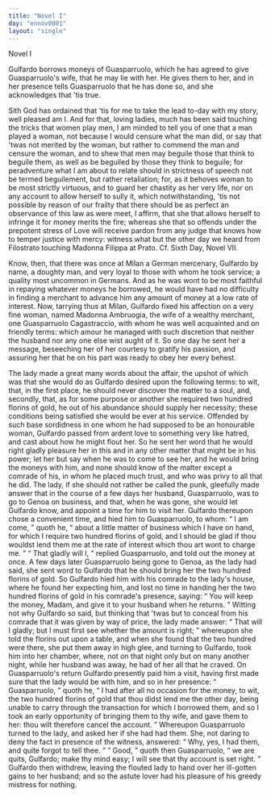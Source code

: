```yaml
---
title: "Novel I"
day: "ennov0801"
layout: "single"
---
```

<html>
 <head>
 </head>
 <body>
  <div id="nov0801" type="novella" who="neifile">
   <head>
    Novel I
   </head>
   <argument>
    <p>
     <milestone id="p08010001"/>
     <!--(i)-->
     Gulfardo borrows moneys of Guasparruolo, which he has
	agreed to give Guasparruolo's wife, that he may lie
	with her. He gives them to her, and in her presence
	tells Guasparruolo that he has done so, and she
	acknowledges that 'tis true.
     <!--(/i)-->
    </p>
   </argument>
   <div3 type="commentary" who="neifile">
    <p>
     <milestone id="p08010002"/>
     <!--(sc)-->
     Sith
     <!--(/sc)-->
     God has ordained that 'tis for me to take the lead to-day
      with
      my story, well pleased am I. And for that, loving ladies, much has
      been said touching the tricks that women play men, I am minded to
      tell you of one that a man played a woman, not because I would
      censure what the man did, or say that 'twas not merited by the
      woman, but rather to commend the man and censure the woman,
      and to shew that men may beguile those that think to beguile them,
      as well as be beguiled by those they think to beguile;
     <milestone id="p08010003"/>
     for peradventure
      what I am about to relate should in strictness of speech not be
      termed beguilement, but rather retaliation; for, as it behoves woman
      to be most strictly virtuous, and to guard her chastity as her very life,
      nor on any account to allow herself to sully it, which notwithstanding,
      'tis not possible by reason of our frailty that there should be as perfect
      an observance of this law as were meet, I affirm, that she that allows
      herself to infringe it for money merits the fire;
     <milestone id="p08010004"/>
     whereas she that so
      offends under the prepotent stress of Love will receive pardon from
      any judge that knows how to temper justice with mercy: witness
      what but the other day we heard from Filostrato touching Madonna
      Filippa at Prato.
     <note>
      Cf. Sixth Day, Novel VII.
     </note>
    </p>
   </div3>
   <p>
    <milestone id="p08010005"/>
    Know, then, that there was once at Milan a German mercenary,
      Gulfardo by name, a doughty man, and very loyal to those with
    <pb n="178"/>
    whom
      he took service; a quality most uncommon in Germans.
      And as he was wont to be most faithful in repaying whatever moneys
      he borrowed, he would have had no difficulty in finding a merchant
      to advance him any amount of money at a low rate of interest.
    <milestone id="p08010006"/>
    Now, tarrying thus at Milan, Gulfardo fixed his affection on a very
      fine woman, named Madonna Ambruogia, the wife of a wealthy
      merchant, one Guasparruolo Cagastraccio, with whom he was well
      acquainted and on friendly terms: which amour he managed with
      such discretion that neither the husband nor any one else wist aught
      of it. So one day he sent her a message, beseeching her of her
      courtesy to gratify his passion, and assuring her that he on his part
      was ready to obey her every behest.
   </p>
   <p>
    <milestone id="p08010007"/>
    The lady made a great many words about the affair, the upshot
      of which was that she would do as Gulfardo desired upon the following
      terms: to wit, that, in the first place, he should never discover
      the matter to a soul, and, secondly, that, as for some purpose or another
      she required two hundred florins of gold, he out of his abundance
      should supply her necessity; these conditions being satisfied she
      would be ever at his service.
    <milestone id="p08010008"/>
    Offended by such base sordidness in
      one whom he had supposed to be an honourable woman, Gulfardo
      passed from ardent love to something very like hatred, and cast about
      how he might flout her. So he sent her word that he would right
      gladly pleasure her in this and in any other matter that might be in
      his power; let her but say when he was to come to see her, and he
      would bring the moneys with him, and none should know of the
      matter except a comrade of his, in whom he placed much trust, and
      who was privy to all that he did.
    <milestone id="p08010009"/>
    The lady, if she should not rather
      be called the punk, gleefully made answer that in the course of a few
      days her husband, Guasparruolo, was to go to Genoa on business, and
      that, when he was gone, she would let Gulfardo know, and appoint a
      time for him to visit her.
    <milestone id="p08010010"/>
    Gulfardo thereupon chose a convenient
      time, and hied him to Guasparruolo, to whom:
    <q direct="unspecified">
     I am come,
    </q>
    quoth he,
    <q direct="unspecified">
     about a little matter of business which I have on hand,
	for which I require two hundred florins of gold, and I should be glad
	if thou wouldst lend them me at the rate of interest which thou
	art wont to charge me.
    </q>
    <q direct="unspecified">
     That gladly will I,
    </q>
    replied Guasparruolo,
      and told out the money at once.
    <milestone id="p08010011"/>
    A few days later Guasparruolo
      being gone to Genoa, as the lady had said, she sent word to Gulfardo
    <pb n="179"/>
    that
      he should bring her the two hundred florins of gold.
    <milestone id="p08010012"/>
    So Gulfardo
      hied him with his comrade to the lady's house, where he found
      her expecting him, and lost no time in handing her the two
      hundred florins of gold in his comrade's presence, saying:
    <q direct="unspecified">
     You
	will keep the money, Madam, and give it to your husband when he returns.
    </q>
    <milestone id="p08010013"/>
    Witting not why Gulfardo so said, but thinking that 'twas
      but to conceal from his comrade that it was given by way of price,
      the lady made answer:
    <q direct="unspecified">
     That will I gladly; but I must first see
	whether the amount is right;
    </q>
    whereupon she told the florins out
      upon a table, and when she found that the two hundred were there,
      she put them away in high glee,
    <milestone id="p08010014"/>
    and turning to Gulfardo, took him
      into her chamber, where, not on that night only but on many
      another night, while her husband was away, he had of her all that
      he craved.
    <milestone id="p08010015"/>
    On Guasparruolo's return Gulfardo presently paid him a
      visit, having first made sure that the lady would be with him, and so
      in her presence:
    <q direct="unspecified">
     Guasparruolo,
    </q>
    quoth he,
    <q direct="unspecified">
     I had after all no
	occasion for the money, to wit, the two hundred florins of gold that
	thou didst lend me the other day, being unable to carry through the
	transaction for which I borrowed them, and so I took an early opportunity
	of bringing them to thy wife, and gave them to her: thou
	wilt therefore cancel the account.
    </q>
    <milestone id="p08010016"/>
    Whereupon Guasparruolo
      turned to the lady, and asked her if she had had them. She, not
      daring to deny the fact in presence of the witness, answered:
    <q direct="unspecified">
     Why, yes, I had them, and quite forgot to tell thee.
    </q>
    <milestone id="p08010017"/>
    <q direct="unspecified">
     Good,
    </q>
    quoth then Guasparruolo,
    <q direct="unspecified">
     we are quits, Gulfardo; make thy mind
	easy; I will see that thy account is set right.
    </q>
    <milestone id="p08010018"/>
    Gulfardo then
      withdrew, leaving the flouted lady to hand over her ill-gotten gains
      to her husband; and so the astute lover had his pleasure of his greedy
      mistress for nothing.
   </p>
  </div>
 </body>
</html>